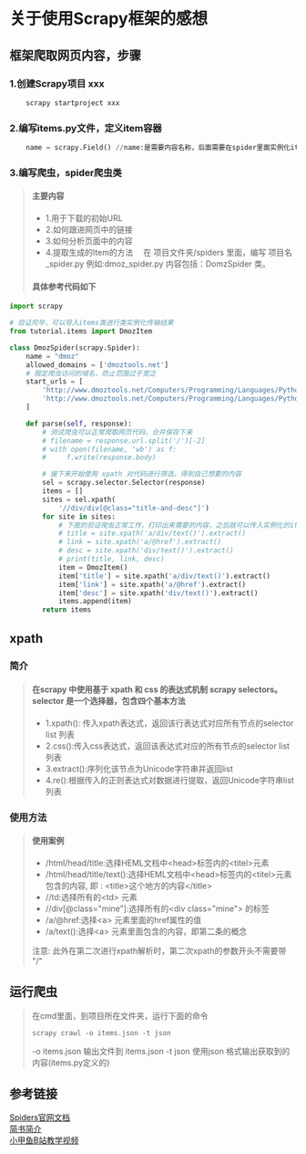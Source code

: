# 关于使用Scrapy框架的感想

## 框架爬取网页内容，步骤

### 1.创建Scrapy项目 xxx
  
```cmd
    scrapy startproject xxx
```

### 2.编写items.py文件，定义item容器

```Python
    name = scrapy.Field() //name:是需要内容名称，后面需要在spider里面实例化items，name就是保存的变量，类的名字，最好是爬虫名字例如 DmozItem
```

### 3.编写爬虫，spider爬虫类

>#### 主要内容
>
>* 1.用于下载的初始URL
>* 2.如何跟进网页中的链接
>* 3.如何分析页面中的内容
>* 4.提取生成的Item的方法
>&emsp;在 项目文件夹/spiders 里面，编写 项目名_spider.py 例如:dmoz_spider.py 内容包括：DomzSpider 类。  
>
>#### 具体参考代码如下  

```python
import scrapy

# 验证完毕，可以导入items类进行类实例化传输结果
from tutorial.items import DmozItem

class DmozSpider(scrapy.Spider):
    name = "dmoz"
    allowed_domains = ['dmoztools.net']
    # 限定爬虫访问的域名，防止范围过于宽泛
    start_urls = [
        'http://www.dmoztools.net/Computers/Programming/Languages/Python/Books/',
        'http://www.dmoztools.net/Computers/Programming/Languages/Python/Resources/'
    ]

    def parse(self, response):
        # 测试爬虫可以正常爬取网页代码，合并保存下来
        # filename = response.url.split('/')[-2]
        # with open(filename, 'wb') as f:
        #     f.write(response.body)

        # 接下来开始使用 xpath 对代码进行筛选，得到自己想要的内容
        sel = scrapy.selector.Selector(response)
        items = []
        sites = sel.xpath(
            '//div/div[@class="title-and-desc"]')
        for site in sites:
            # 下面的验证爬虫正常工作，打印出来需要的内容，之后就可以传入实例化的item
            # title = site.xpath('a/div/text()').extract()
            # link = site.xpath('a/@href').extract()
            # desc = site.xpath('div/text()').extract()
            # print(title, link, desc)
            item = DmozItem()
            item['title'] = site.xpath('a/div/text()').extract()
            item['link'] = site.xpath('a/@href').extract()
            item['desc'] = site.xpath('div/text()').extract()
            items.append(item)
        return items
```

## xpath

### 简介

>#### 在scrapy 中使用基于 xpath 和 css 的表达式机制 scrapy selectors。 selector 是一个选择器，包含四个基本方法
>
>* 1.xpath(): 传入xpath表达式，返回该行表达式对应所有节点的selector list 列表
>* 2.css():传入css表达式，返回该表达式对应的所有节点的selector list列表
>* 3.extract():序列化该节点为Unicode字符串并返回list
>* 4.re():根据传入的正则表达式对数据进行提取，返回Unicode字符串list列表

### 使用方法

>#### 使用案例  
>
>* /html/head/title:选择HEML文档中\<head>标签内的\<titel>元素
>* /html/head/title/text():选择HEML文档中\<head>标签内的\<titel>元素包含的内容, 即 : \<title>这个地方的内容\</title>
>* //td:选择所有的\<td> 元素
>* //div[@class="mine"]:选择所有的\<div class="mine"> 的标签
>* /a/@href:选择\<a> 元素里面的href属性的值
>* /a/text():选择\<a> 元素里面包含的内容，即第二条的概念
>
> 注意: 此外在第二次进行xpath解析时，第二次xpath的参数开头不需要带 "/"

## 运行爬虫

> 在cmd里面，到项目所在文件夹，运行下面的命令
>
> ```cdm
> scrapy crawl -o items.json -t json
> ```
>
> -o items.json 输出文件到 items.json
> -t json 使用json 格式输出获取到的内容(items.py定义的)

## 参考链接

[Spiders官网文档][link1]  
[简书简介][link2]  
[小甲鱼B站教学视频][link3]  

[link1]:https://docs.scrapy.org/en/latest/topics/spiders.html
[link2]:https://www.jianshu.com/p/8e78dfa7c368
[link3]:https://www.bilibili.com/video/av4050443?p=54